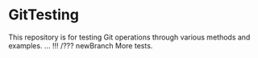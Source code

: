 # GitTesting
This repository is for testing Git operations through various methods and examples.
...
!!!
/???
newBranch
More tests.